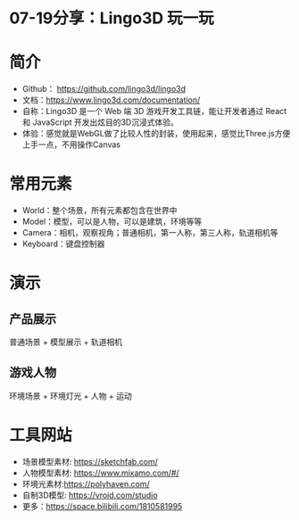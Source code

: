 # 07-19分享：Lingo3D 玩一玩

# 简介

- Github： https://github.com/lingo3d/lingo3d 
- 文档：https://www.lingo3d.com/documentation/
- 自称：Lingo3D 是一个 Web 端 3D 游戏开发工具链，能让开发者通过 React 和 JavaScript 开发出炫目的3D沉浸式体验。
- 体验：感觉就是WebGL做了比较人性的封装，使用起来，感觉比Three.js方便上手一点，不用操作Canvas

# 常用元素

- World：整个场景，所有元素都包含在世界中
- Model：模型，可以是人物，可以是建筑，环境等等
- Camera：相机，观察视角；普通相机，第一人称，第三人称，轨道相机等
- Keyboard：键盘控制器

# 演示

## 产品展示

普通场景 + 模型展示 + 轨道相机

## 游戏人物

环境场景 + 环境灯光 + 人物 + 运动

# 工具网站

- 场景模型素材: https://sketchfab.com/
- 人物模型素材: https://www.mixamo.com/#/
- 环境光素材:https://polyhaven.com/
- 自制3D模型: https://vroid.com/studio
- 更多：https://space.bilibili.com/1810581995